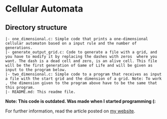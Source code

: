 # Cellular Automata

## Directory structure

```
|- one_dimensional.c: Simple code that prints a one-dimensional cellular automaton based on a input rule and the number of generations.
|- generate_output_grid.c: Code to generate a file with a grid, and you have to modify it by replacing the dashes with zeros  where you want. The dash is a dead cell and zero, is an alive cell. This file will be the first generation of Game of Life and will be given as input to the program below.
|- two_dimensional.c: Simple code to a program that receives as input a file with the start grid and the dimension of a grid. Note: To work , the dimension given to the program above have to be the same that this program.
|- README.md: This readme file.
```

**Note: This code is outdated. Was made when I started programming (:**

For further information, read the article posted on [my website](https://viniciusarruda.github.io/blog/2017/08/21/cellular-automata/).

